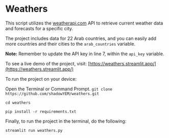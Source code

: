 # Weathers

This script utilizes the [weatherapi.com](https://weatherapi.com) API to retrieve current weather data and forecasts for a specific city.

The project includes data for 22 Arab countries, and you can easily add more countries and their cities to the `arab_countries` variable.

**Note:** Remember to update the API key in line 7, within the `api_key` variable.

To see a live demo of the project, visit: [https://weathers.streamlit.app/](https://weathers.streamlit.app/)

To run the project on your device:

Open the Terminal or Command Prompt. 
```git clone https://github.com/shadowYEM/weathers.git```

```cd weathers```

```pip install -r requirements.txt```

Finally, to run the project in the terminal, do the following:

```streamlit run weathers.py```
